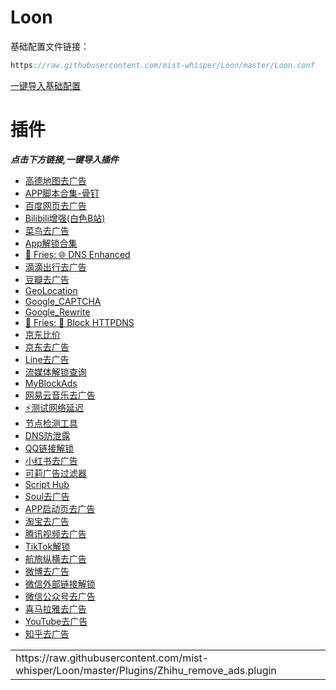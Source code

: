 # Loon<br>
基础配置文件链接：<br>
```Java
https://raw.githubusercontent.com/mist-whisper/Loon/master/Loon.conf
```
[一键导入基础配置](https://www.nsloon.com/openloon/import?sub=https://raw.githubusercontent.com/mist-whisper/Loon/master/Loon.conf)

# 插件
**_点击下方链接,一键导入插件_**

<!-- * [广告联盟](https://www.nsloon.com/openloon/import?plugin=https://raw.githubusercontent.com/mist-whisper/Loon/master/Plugins/Adsense.plugin)  -->
* [高德地图去广告](https://www.nsloon.com/openloon/import?plugin=https://raw.githubusercontent.com/mist-whisper/Loon/master/Plugins/Amap_remove_ads.plugin)
* [APP脚本合集-骨钉](https://www.nsloon.com/openloon/import?plugin=https://raw.githubusercontent.com/mist-whisper/Loon/master/Plugins/Appheji_Guding.plugin)
* [百度网页去广告](https://www.nsloon.com/openloon/import?plugin=https://raw.githubusercontent.com/mist-whisper/Loon/master/Plugins/BaidusearchWebpage_remove_ads.plugin)
* [Bilibili增强(白色B站)](https://www.nsloon.com/openloon/import?plugin=https://raw.githubusercontent.com/mist-whisper/Loon/master/Plugins/BiliBiliWhite_remove_ads.plugin)
* [菜鸟去广告](https://www.nsloon.com/openloon/import?plugin=https://raw.githubusercontent.com/mist-whisper/Loon/master/Plugins/Cainiao_remove_ads.plugin)
* [App解锁合集](https://www.nsloon.com/openloon/import?plugin=https://raw.githubusercontent.com/mist-whisper/Loon/master/Plugins/Collections.plugin)
* [🍟 Fries: 🌐 DNS Enhanced](https://www.nsloon.com/openloon/import?plugin=https://raw.githubusercontent.com/mist-whisper/Loon/master/Plugins/DNS_Enhanced.plugin)
* [滴滴出行去广告](https://www.nsloon.com/openloon/import?plugin=https://raw.githubusercontent.com/mist-whisper/Loon/master/Plugins/DiDi_remove_ads.plugin)
* [豆瓣去广告](https://www.nsloon.com/openloon/import?plugin=https://raw.githubusercontent.com/mist-whisper/Loon/master/Plugins/DouBan_remove_ads.plugin)
* [GeoLocation](https://www.nsloon.com/openloon/import?plugin=https://raw.githubusercontent.com/mist-whisper/Loon/master/Plugins/Geolocation.plugin)
* [Google_CAPTCHA](https://www.nsloon.com/openloon/import?plugin=https://raw.githubusercontent.com/mist-whisper/Loon/master/Plugins/Google_CAPTCHA.plugin)
* [Google_Rewrite](https://www.nsloon.com/openloon/import?plugin=https://raw.githubusercontent.com/mist-whisper/Loon/master/Plugins/Google_Rewrite.plugin)
* [🍟 Fries: 🚫 Block HTTPDNS](https://www.nsloon.com/openloon/import?plugin=https://raw.githubusercontent.com/mist-whisper/Loon/master/Plugins/HTTPDNS_Block.plugin)
* [京东比价](https://www.nsloon.com/openloon/import?plugin=https://raw.githubusercontent.com/mist-whisper/Loon/master/Plugins/JD_Price.plugin)
* [京东去广告](https://www.nsloon.com/openloon/import?plugin=https://raw.githubusercontent.com/mist-whisper/Loon/master/Plugins/JD_remove_ads.plugin)
* [Line去广告](https://www.nsloon.com/openloon/import?plugin=https://raw.githubusercontent.com/mist-whisper/Loon/master/Plugins/Line_remove_ads.plugin)
* [流媒体解锁查询](https://www.nsloon.com/openloon/import?plugin=https://raw.githubusercontent.com/mist-whisper/Loon/master/Plugins/MediaChecker.plugin)
* [MyBlockAds](https://www.nsloon.com/openloon/import?plugin=https://raw.githubusercontent.com/mist-whisper/Loon/master/Plugins/MyBlockAds.plugin)
* [网易云音乐去广告](https://www.nsloon.com/openloon/import?plugin=https://raw.githubusercontent.com/mist-whisper/Loon/master/Plugins/NetEaseCloudMusic_remove_ads.plugin)
* [⚡️测试网络延迟](https://www.nsloon.com/openloon/import?plugin=https://raw.githubusercontent.com/mist-whisper/Loon/master/Plugins/Net_Speed.plugin)
* [节点检测工具](https://www.nsloon.com/openloon/import?plugin=https://raw.githubusercontent.com/mist-whisper/Loon/master/Plugins/Node_detection_tool.plugin)
* [DNS防泄露](https://www.nsloon.com/openloon/import?plugin=https://raw.githubusercontent.com/mist-whisper/Loon/master/Plugins/Prevent_DNS_Leaks.plugin)
* [QQ链接解锁](https://www.nsloon.com/openloon/import?plugin=https://raw.githubusercontent.com/mist-whisper/Loon/master/Plugins/QQ_Redirect.plugin)
* [小红书去广告](https://www.nsloon.com/openloon/import?plugin=https://raw.githubusercontent.com/mist-whisper/Loon/master/Plugins/RedPaper_remove_ads.plugin)
* [可莉广告过滤器](https://www.nsloon.com/openloon/import?plugin=https://raw.githubusercontent.com/mist-whisper/Loon/master/Plugins/Remove_ads_by_keli.plugin)
* [Script Hub](https://www.nsloon.com/openloon/import?plugin=https://raw.githubusercontent.com/mist-whisper/Loon/master/Plugins/Script-Hub.Loon.plugin)
* [Soul去广告](https://www.nsloon.com/openloon/import?plugin=https://raw.githubusercontent.com/mist-whisper/Loon/master/Plugins/Soul_remove_ads.plugin)
* [APP启动页去广告](https://www.nsloon.com/openloon/import?plugin=https://raw.githubusercontent.com/mist-whisper/Loon/master/Plugins/Starting_remove_ads.plugin)
* [淘宝去广告](https://www.nsloon.com/openloon/import?plugin=https://raw.githubusercontent.com/mist-whisper/Loon/master/Plugins/Taobao_remove_ads.plugin)
* [腾讯视频去广告](https://www.nsloon.com/openloon/import?plugin=https://raw.githubusercontent.com/mist-whisper/Loon/master/Plugins/Tencent_Video_remove_ads.plugin)
* [TikTok解锁](https://www.nsloon.com/openloon/import?plugin=https://raw.githubusercontent.com/mist-whisper/Loon/master/Plugins/TikTok_Redirect.plugin)
* [航旅纵横去广告](https://www.nsloon.com/openloon/import?plugin=https://raw.githubusercontent.com/mist-whisper/Loon/master/Plugins/Umetrip_remove_ads.plugin)
* [微博去广告](https://www.nsloon.com/openloon/import?plugin=https://raw.githubusercontent.com/mist-whisper/Loon/master/Plugins/Weibo_remove_ads.plugin)
* [微信外部链接解锁](https://www.nsloon.com/openloon/import?plugin=https://raw.githubusercontent.com/mist-whisper/Loon/master/Plugins/Weixin_external_links_unlock.plugin)
* [微信公众号去广告](https://www.nsloon.com/openloon/import?plugin=https://raw.githubusercontent.com/mist-whisper/Loon/master/Plugins/Wexin_Official_Accounts_remove_ads.plugin)
* [喜马拉雅去广告](https://www.nsloon.com/openloon/import?plugin=https://raw.githubusercontent.com/mist-whisper/Loon/master/Plugins/Xmly_remove_ads.plugin)
* [YouTube去广告](https://www.nsloon.com/openloon/import?plugin=https://raw.githubusercontent.com/mist-whisper/Loon/master/Plugins/YouTube_remove_ads.plugin)
* [知乎去广告](https://www.nsloon.com/openloon/import?plugin=https://raw.githubusercontent.com/mist-whisper/Loon/master/Plugins/Zhihu_remove_ads.plugin)
<table>
  <tr>
    <td>https://raw.githubusercontent.com/mist-whisper/Loon/master/Plugins/Zhihu_remove_ads.plugin</td>
  </tr>
</table>

